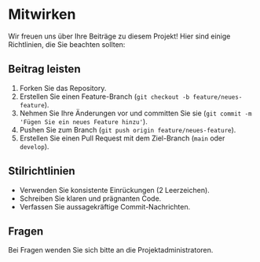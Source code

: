 # Mitwirken

Wir freuen uns über Ihre Beiträge zu diesem Projekt! Hier sind einige Richtlinien, die Sie beachten sollten:

## Beitrag leisten
1. Forken Sie das Repository.
2. Erstellen Sie einen Feature-Branch (`git checkout -b feature/neues-feature`).
3. Nehmen Sie Ihre Änderungen vor und committen Sie sie (`git commit -m 'Fügen Sie ein neues Feature hinzu'`).
4. Pushen Sie zum Branch (`git push origin feature/neues-feature`).
5. Erstellen Sie einen Pull Request mit dem Ziel-Branch (`main` oder `develop`).

## Stilrichtlinien
- Verwenden Sie konsistente Einrückungen (2 Leerzeichen).
- Schreiben Sie klaren und prägnanten Code.
- Verfassen Sie aussagekräftige Commit-Nachrichten.

## Fragen
Bei Fragen wenden Sie sich bitte an die Projektadministratoren.